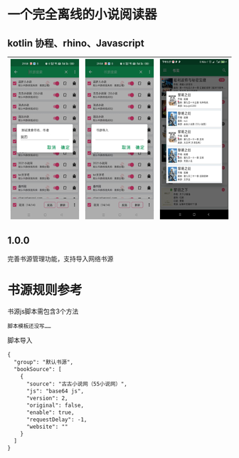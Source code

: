 # 一个完全离线的小说阅读器
## kotlin 协程、rhino、Javascript

| <img src="img/1.jpg" width = "180" height = "360"/>        | <img src="img/2.jpg" width = "180" height = "360"/>   |  <img src="img/Screenshot_1.jpg" width = "180" height = "360"/>  |
| - | - |- |

## 1.0.0
完善书源管理功能，支持导入网络书源

# 书源规则参考 
书源js脚本需包含3个方法
```
脚本模板还没写……
```
脚本导入
```
{
  "group": "默认书源",
  "bookSource": [
    {
      "source": "古古小说网（55小说网）",
      "js": "base64 js",
      "version": 2,
      "original": false,
      "enable": true,
      "requestDelay": -1,
      "website": ""
    }
  ]
}
```